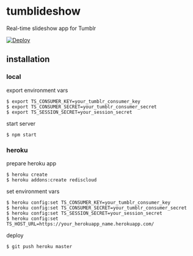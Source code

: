 # tumblideshow

Real-time slideshow app for Tumblr

[![Deploy](https://www.herokucdn.com/deploy/button.png)](https://heroku.com/deploy)

## installation

### local

export environment vars

    $ export TS_CONSUMER_KEY=your_tumblr_consumer_key
    $ export TS_CONSUMER_SECRET=your_tumblr_consumer_secret
    $ export TS_SESSION_SECRET=your_session_secret

start server

    $ npm start

### heroku

prepare heroku app

    $ heroku create
    $ heroku addons:create rediscloud

set environment vars

    $ heroku config:set TS_CONSUMER_KEY=your_tumblr_consumer_key
    $ heroku config:set TS_CONSUMER_SECRET=your_tumblr_consumer_secret
    $ heroku config:set TS_SESSION_SECRET=your_session_secret
    $ heroku config:set TS_HOST_URL=https://your_herokuapp_name.herokuapp.com/

deploy

    $ git push heroku master

